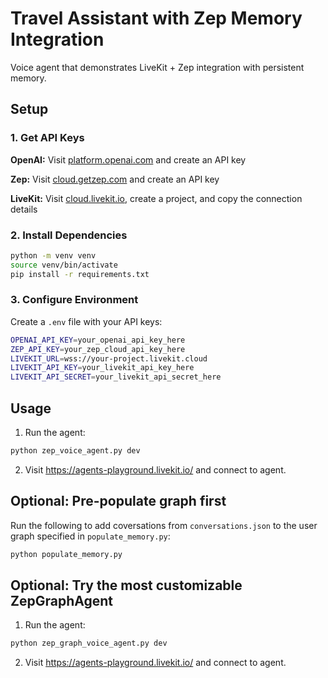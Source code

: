 # Travel Assistant with Zep Memory Integration

Voice agent that demonstrates LiveKit + Zep integration with persistent memory.

## Setup

### 1. Get API Keys

**OpenAI:** Visit [platform.openai.com](https://platform.openai.com/) and create an API key

**Zep:** Visit [cloud.getzep.com](https://cloud.getzep.com/) and create an API key

**LiveKit:** Visit [cloud.livekit.io](https://cloud.livekit.io/), create a project, and copy the connection details

### 2. Install Dependencies

```bash
python -m venv venv
source venv/bin/activate
pip install -r requirements.txt
```

### 3. Configure Environment

Create a `.env` file with your API keys:

```bash
OPENAI_API_KEY=your_openai_api_key_here
ZEP_API_KEY=your_zep_cloud_api_key_here
LIVEKIT_URL=wss://your-project.livekit.cloud
LIVEKIT_API_KEY=your_livekit_api_key_here
LIVEKIT_API_SECRET=your_livekit_api_secret_here
```

## Usage

1. Run the agent:
```bash
python zep_voice_agent.py dev
```

2. Visit https://agents-playground.livekit.io/ and connect to agent.



## Optional: Pre-populate graph first

Run the following to add coversations from `conversations.json` to the user graph specified in `populate_memory.py`:
```bash
python populate_memory.py
```

## Optional: Try the most customizable ZepGraphAgent

1. Run the agent:
```bash
python zep_graph_voice_agent.py dev
```

2. Visit https://agents-playground.livekit.io/ and connect to agent.